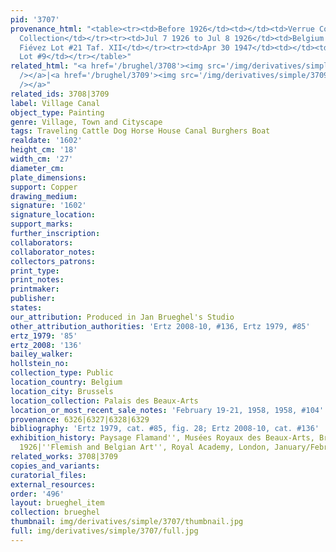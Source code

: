 ```yaml
---
pid: '3707'
provenance_html: "<table><tr><td>Before 1926</td><td></td><td>Verrue Collection</td></tr><tr><td>1926</td><td></td><td>Weber
  Collection</td></tr><tr><td>Jul 7 1926 to Jul 8 1926</td><td>Belgium Brussels</td><td>Sale
  Fiévez Lot #21 Taf. XII</td></tr><tr><td>Apr 30 1947</td><td></td><td>Sale Fiévez
  Lot #9</td></tr></table>"
related_html: "<a href='/brughel/3708'><img src='/img/derivatives/simple/3708/thumbnail.jpg'
  /></a>|<a href='/brughel/3709'><img src='/img/derivatives/simple/3709/thumbnail.jpg'
  /></a>"
related_ids: 3708|3709
label: Village Canal
object_type: Painting
genre: Village, Town and Cityscape
tags: Traveling Cattle Dog Horse House Canal Burghers Boat
realdate: '1602'
height_cm: '18'
width_cm: '27'
diameter_cm: 
plate_dimensions: 
support: Copper
drawing_medium: 
signature: '1602'
signature_location: 
support_marks: 
further_inscription: 
collaborators: 
collaborator_notes: 
collectors_patrons: 
print_type: 
print_notes: 
printmaker: 
publisher: 
states: 
our_attribution: Produced in Jan Brueghel's Studio
other_attribution_authorities: 'Ertz 2008-10, #136, Ertz 1979, #85'
ertz_1979: '85'
ertz_2008: '136'
bailey_walker: 
hollstein_no: 
collection_type: Public
location_country: Belgium
location_city: Brussels
location_collection: Palais des Beaux-Arts
location_or_most_recent_sale_notes: 'February 19-21, 1958, 1958, #104'
provenance: 6326|6327|6328|6329
bibliography: 'Ertz 1979, cat. #85, fig. 28; Ertz 2008-10, cat. #136'
exhibition_history: Paysage Flamand'', Musées Royaux des Beaux-Arts, Brussels, September/November
  1926|''Flemish and Belgian Art'', Royal Academy, London, January/February 1927
related_works: 3708|3709
copies_and_variants: 
curatorial_files: 
external_resources: 
order: '496'
layout: brueghel_item
collection: brueghel
thumbnail: img/derivatives/simple/3707/thumbnail.jpg
full: img/derivatives/simple/3707/full.jpg
---
```

